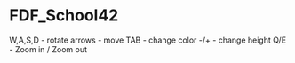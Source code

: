 # FDF_School42

W,A,S,D - rotate 
arrows - move
TAB - change color
-/+ - change height
Q/E - Zoom in / Zoom out
